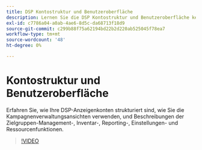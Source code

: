 ```yaml
---
title: DSP Kontostruktur und Benutzeroberfläche
description: Lernen Sie die DSP Kontostruktur und Benutzeroberfläche kennen.
exl-id: c7786a04-a0ab-4ae6-8d5c-da68713f18d9
source-git-commit: c299b88f75a62194bd22b2d220ab525045f78ea7
workflow-type: tm+mt
source-wordcount: '48'
ht-degree: 0%

---
```


# Kontostruktur und Benutzeroberfläche

Erfahren Sie, wie Ihre DSP-Anzeigenkonten strukturiert sind, wie Sie die Kampagnenverwaltungsansichten verwenden, und Beschreibungen der Zielgruppen-Management-, Inventar-, Reporting-, Einstellungen- und Ressourcenfunktionen.

>[!VIDEO](https://video.tv.adobe.com/v/339206)
